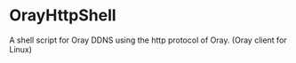 # OrayHttpShell
A shell script for Oray DDNS using the http protocol of Oray. (Oray client for Linux)

